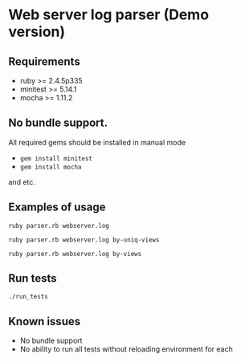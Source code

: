 # Web server log parser (Demo version)

## Requirements

- ruby >= 2.4.5p335
- minitest >= 5.14.1
- mocha >= 1.11.2

## No bundle support. 

All required gems should be installed in manual mode

- `gem install minitest`
- `gem install mocha` 

and etc.


## Examples of usage

`ruby parser.rb webserver.log`

`ruby parser.rb webserver.log by-uniq-views`

`ruby parser.rb webserver.log by-views`

## Run tests

`./run_tests`

## Known issues

- No bundle support
- No ability to run all tests without reloading environment for each